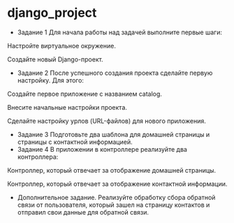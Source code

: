 # django_project
* Задание 1 Для начала работы над задачей выполните первые шаги:

Настройте виртуальное окружение.

Создайте новый Django-проект.
* Задание 2 После успешного создания проекта сделайте первую настройку. Для этого:

Создайте первое приложение с названием catalog.

Внесите начальные настройки проекта.

Сделайте настройку урлов (URL-файлов) для нового приложения.
* Задание 3 Подготовьте два шаблона для домашней страницы и страницы с контактной информацией.
* Задание 4 В приложении в контроллере реализуйте два контроллера:

Контроллер, который отвечает за отображение домашней страницы.

Контроллер, который отвечает за отображение контактной информации.
* Дополнительное задание. Реализуйте обработку сбора обратной связи от пользователя, который зашел на страницу контактов и отправил свои данные для обратной связи.

